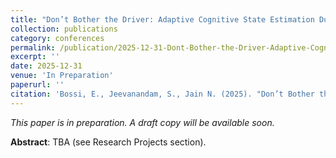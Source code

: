 ```yaml
---
title: "Don’t Bother the Driver: Adaptive Cognitive State Estimation During Automated Driving Under Reduced Querying."
collection: publications
category: conferences
permalink: /publication/2025-12-31-Dont-Bother-the-Driver-Adaptive-Cognitive-State-Estimation-During-Automated-Driving-Under-Reduced-Querying.md
excerpt: ''
date: 2025-12-31
venue: 'In Preparation'
paperurl: ''
citation: 'Bossi, E., Jeevanandam, S., Jain N. (2025). "Don’t Bother the Driver: Adaptive Cognitive State Estimation During Automated Driving Under Reduced Querying." In Preparation.'
---
```


*This paper is in preparation. A draft copy will be available soon.*

**Abstract**: TBA (see Research Projects section).
